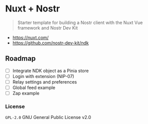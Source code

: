 # Nuxt + Nostr
> Starter template for building a Nostr client with the Nuxt Vue framework and Nostr Dev Kit

+ https://nuxt.com/
+ https://github.com/nostr-dev-kit/ndk

## Roadmap
- [ ] Integrate NDK object as a Pinia store 
- [ ] Login with extension (NIP-07)
- [ ] Relay settings and preferences
- [ ] Global feed example
- [ ] Zap example

### License
`GPL-2.0` GNU General Public License v2.0